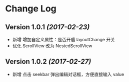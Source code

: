 Change Log
==========
Version 1.0.1 *(2017-02-23)*
----------------------------
- 新增 增加自定义属性：是否开启 layoutChange 开关
- 优化 ScrollView 改为 NestedScrollView

Version 1.0.2 *(2017-02-27)*
----------------------------
- 新增 点击 seekbar 弹出编辑对话框，方便直接输入 value